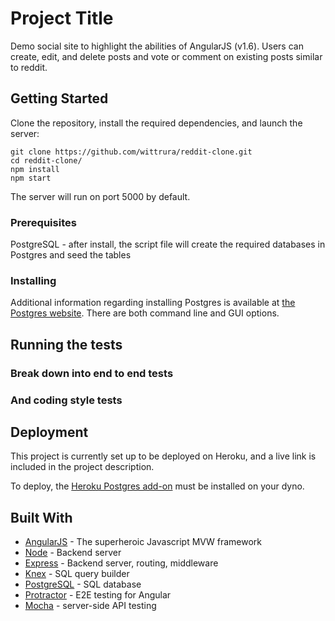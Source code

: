 # Project Title

Demo social site to highlight the abilities of AngularJS (v1.6). Users can create, edit, and delete posts and vote or comment on existing posts similar to reddit.

## Getting Started

Clone the repository, install the required dependencies, and launch the server:
```
git clone https://github.com/wittrura/reddit-clone.git
cd reddit-clone/
npm install
npm start
```
The server will run on port 5000 by default.

### Prerequisites

PostgreSQL - after install, the script file will create the required databases in Postgres and seed the tables

### Installing

Additional information regarding installing Postgres is available at [the Postgres website](https://www.postgresql.org/download/). There are both command line and GUI options.

## Running the tests

<!-- Explain how to run the automated tests for this system -->

### Break down into end to end tests

<!-- Explain what these tests test and why

```
Give an example
``` -->

### And coding style tests

<!-- Explain what these tests test and why

```
Give an example
``` -->

## Deployment

This project is currently set up to be deployed on Heroku, and a live link is included in the project description.

To deploy, the [Heroku Postgres add-on](https://elements.heroku.com/addons/heroku-postgresql) must be installed on your dyno.

## Built With

* [AngularJS](https://angularjs.org/) - The superheroic Javascript MVW framework
* [Node](https://nodejs.org/en/) - Backend server
* [Express](http://expressjs.com/) - Backend server, routing, middleware
* [Knex](http://knexjs.org/) - SQL query builder
* [PostgreSQL](https://www.postgresql.org/) - SQL database
* [Protractor](http://www.protractortest.org/) - E2E testing for Angular
* [Mocha](https://mochajs.org/) - server-side API testing
